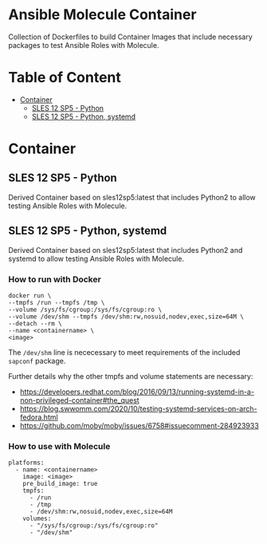 <!--
 SPDX-FileCopyrightText: 2022 Dominik Wombacher <dominik@wombacher.cc>
 SPDX-License-Identifier: CC-BY-SA-4.0
-->
# Ansible Molecule Container

Collection of Dockerfiles to build Container Images that include necessary packages to test Ansible Roles with Molecule.

# Table of Content

* [Container](#container)
    * [SLES 12 SP5 - Python](#sles12sp5-python2)
    * [SLES 12 SP5 - Python, systemd](#sles12sp5-python2-systemd)

# Container

## SLES 12 SP5 - Python

Derived Container based on sles12sp5:latest that includes Python2 to allow testing Ansible Roles with Molecule.

## SLES 12 SP5 - Python, systemd

Derived Container based on sles12sp5:latest that includes Python2 and systemd to allow testing Ansible Roles with Molecule.

### How to run with Docker

```
docker run \
--tmpfs /run --tmpfs /tmp \
--volume /sys/fs/cgroup:/sys/fs/cgroup:ro \
--volume /dev/shm --tmpfs /dev/shm:rw,nosuid,nodev,exec,size=64M \
--detach --rm \
--name <containername> \
<image>
```

The `/dev/shm` line is nececessary to meet requirements of the included `sapconf` package.

Further details why the other tmpfs and volume statements are necessary:

- https://developers.redhat.com/blog/2016/09/13/running-systemd-in-a-non-privileged-container#the_quest
- https://blog.swwomm.com/2020/10/testing-systemd-services-on-arch-fedora.html
- https://github.com/moby/moby/issues/6758#issuecomment-284923933

### How to use with Molecule

```
platforms:
  - name: <containername>
    image: <image>
    pre_build_image: true
    tmpfs:
      - /run
      - /tmp
      - /dev/shm:rw,nosuid,nodev,exec,size=64M
    volumes:
      - "/sys/fs/cgroup:/sys/fs/cgroup:ro"
      - "/dev/shm"
```
